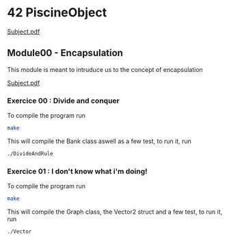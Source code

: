 # 42 PiscineObject

[Subject.pdf](en.subject.pdf)

## Module00 - Encapsulation

This module is meant to intruduce us to the concept of encapsulation

[Subject.pdf](subjects/en.subject00.pdf)

### Exercice 00 : Divide and conquer

To compile the program run

```bash
make
```

This will compile the Bank class aswell as a few test, to run it, run

```bash
./DivideAndRule
```

### Exercice 01 : I don't know what i'm doing!

To compile the program run

```bash
make
```

This will compile the Graph class, the Vector2 struct and a few test, to run it, run

```bash
./Vector
```


